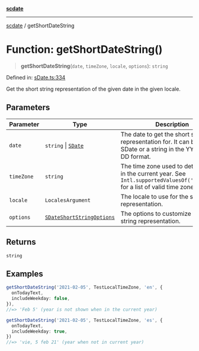 [**scdate**](../README.md)

---

[scdate](../README.md) / getShortDateString

# Function: getShortDateString()

> **getShortDateString**(`date`, `timeZone`, `locale`, `options`): `string`

Defined in: [sDate.ts:334](https://github.com/ericvera/scdate/blob/main/src/sDate.ts#L334)

Get the short string representation of the given date in the given locale.

## Parameters

| Parameter  | Type                                                                  | Description                                                                                                                      |
| ---------- | --------------------------------------------------------------------- | -------------------------------------------------------------------------------------------------------------------------------- |
| `date`     | `string` \| [`SDate`](../classes/SDate.md)                            | The date to get the short string representation for. It can be an SDate or a string in the YYYY-MM-DD format.                    |
| `timeZone` | `string`                                                              | The time zone used to determine if in the current year. See `Intl.supportedValuesOf('timeZone')` for a list of valid time zones. |
| `locale`   | `LocalesArgument`                                                     | The locale to use for the string representation.                                                                                 |
| `options`  | [`SDateShortStringOptions`](../interfaces/SDateShortStringOptions.md) | The options to customize the short string representation.                                                                        |

## Returns

`string`

## Examples

```ts
getShortDateString('2021-02-05', TestLocalTimeZone, 'en', {
  onTodayText,
  includeWeekday: false,
}),
//=> 'Feb 5' (year is not shown when in the current year)
```

```ts
getShortDateString('2021-02-05', TestLocalTimeZone, 'es', {
  onTodayText,
  includeWeekday: true,
})
//=> 'vie, 5 feb 21' (year when not in current year)
```
